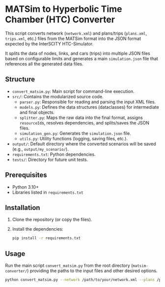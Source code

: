 # MATSim to Hyperbolic Time Chamber (HTC) Converter

This script converts network (`network.xml`) and plans/trips (`plans.xml`, `trips.xml`, etc.) files from the MATSim format into the JSON format expected by the InterSCITY HTC-Simulator.

It splits the data of nodes, links, and cars (trips) into multiple JSON files based on configurable limits and generates a main `simulation.json` file that references all the generated data files.

## Structure

- `convert_matsim.py`: Main script for command-line execution.
- `src/`: Contains the modularized source code.
  - `parser.py`: Responsible for reading and parsing the input XML files.
  - `models.py`: Defines the data structures (dataclasses) for intermediate and final objects.
  - `splitter.py`: Maps the raw data into the final format, assigns `resourceId`s, resolves dependencies, and splits/saves the JSON files.
  - `simulation_gen.py`: Generates the `simulation.json` file.
  - `utils.py`: Utility functions (logging, saving files, etc.).
- `output/`: Default directory where the converted scenarios will be saved (e.g., `output/my_scenario/`).
- `requirements.txt`: Python dependencies.
- `tests/`: Directory for future unit tests.

## Prerequisites

- Python 3.10+
- Libraries listed in `requirements.txt`

## Installation

1. Clone the repository (or copy the files).
2. Install the dependencies:

    ```bash
    pip install -r requirements.txt
    ```

## Usage

Run the main script `convert_matsim.py` from the root directory (`matsim-converter/`) providing the paths to the input files and other desired options.

```bash
python convert_matsim.py --network /path/to/your/network.xml --plans /path/to/your/plans.xml [OPTIONS]
